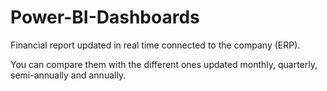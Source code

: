 # Power-BI-Dashboards
Financial report updated in real time connected to the company (ERP).

You can compare them with the different ones updated monthly, quarterly, semi-annually and annually.
